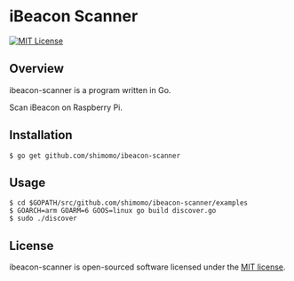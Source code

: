 # iBeacon Scanner

[![MIT License](http://img.shields.io/badge/license-MIT-brightgreen.svg?style=flat)](LICENSE)

## Overview
ibeacon-scanner is a program written in Go.

Scan iBeacon on Raspberry Pi.

## Installation
```
$ go get github.com/shimomo/ibeacon-scanner
```

## Usage
```
$ cd $GOPATH/src/github.com/shimomo/ibeacon-scanner/examples
$ GOARCH=arm GOARM=6 GOOS=linux go build discover.go
$ sudo ./discover
```

## License
ibeacon-scanner is open-sourced software licensed under the [MIT license](LICENSE).
